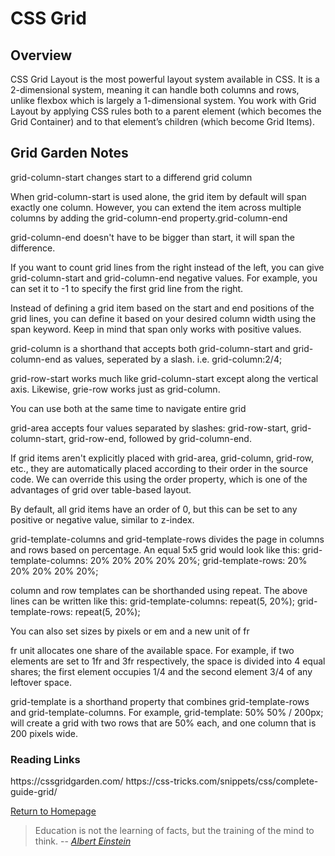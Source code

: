 # CSS Grid
 
  
## Overview
CSS Grid Layout is the most powerful layout system available in CSS. It is a 2-dimensional system, meaning it can handle both columns and rows, unlike flexbox which is largely a 1-dimensional system. You work with Grid Layout by applying CSS rules both to a parent element (which becomes the Grid Container) and to that element’s children (which become Grid Items).

## Grid Garden Notes
grid-column-start changes start to a differend grid column
 
When grid-column-start is used alone, the grid item by default will span exactly one column. However, you can extend the item across multiple columns by adding the grid-column-end property.grid-column-end 
 
grid-column-end doesn't have to be bigger than start, it will span the difference. 
 
If you want to count grid lines from the right instead of the left, you can give grid-column-start and grid-column-end negative values. For example, you can set it to -1 to specify the first grid line from the right.
 
Instead of defining a grid item based on the start and end positions of the grid lines, you can define it based on your desired column width using the span keyword. Keep in mind that span only works with positive values.
 
grid-column is a shorthand that accepts both grid-column-start and grid-column-end as values, seperated by a slash. i.e. grid-column:2/4;
 
grid-row-start works much like grid-column-start except along the vertical axis.
Likewise, grie-row works just as grid-column.
  
You can use both at the same time to navigate entire grid
  
grid-area accepts four values separated by slashes: grid-row-start, grid-column-start, grid-row-end, followed by grid-column-end.

If grid items aren't explicitly placed with grid-area, grid-column, grid-row, etc., they are automatically placed according to their order in the source code. We can override this using the order property, which is one of the advantages of grid over table-based layout.

By default, all grid items have an order of 0, but this can be set to any positive or negative value, similar to z-index.

grid-template-columns and grid-template-rows divides the page in columns and rows based on percentage. An equal 5x5 grid would look like this:
grid-template-columns: 20% 20% 20% 20% 20%;
grid-template-rows: 20% 20% 20% 20% 20%;

column and row templates can be shorthanded using repeat. The above lines can be written like this:
grid-template-columns: repeat(5, 20%);
grid-template-rows: repeat(5, 20%);

You can also set sizes by pixels or em and a new unit of fr

fr unit allocates one share of the available space. For example, if two elements are set to 1fr and 3fr respectively, the space is divided into 4 equal shares; the first element occupies 1/4 and the second element 3/4 of any leftover space.

grid-template is a shorthand property that combines grid-template-rows and grid-template-columns.
For example, grid-template: 50% 50% / 200px; will create a grid with two rows that are 50% each, and one column that is 200 pixels wide.



### Reading Links
<link>https://cssgridgarden.com/</link>
<link>https://css-tricks.com/snippets/css/complete-guide-grid/<link>



[Return to Homepage](https://claudiobailon.github.io/reading-notes/)


 
>Education is not the learning of facts,
>but the training of the mind to think.
> -- <cite>[Albert Einstein][1]</cite>

[1]:https://www.goodreads.com/quotes/6137386-education-is-not-the-learning-of-facts-but-the-training 